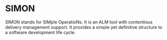 SIMON
=====

SIMON stands for SIMple OperatioNs. It is an ALM tool with contentious delivery management support. It provides a simple yet definitive structure to a software development life cycle.
